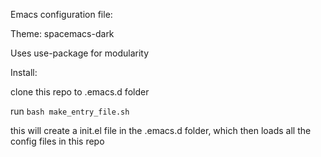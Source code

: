 Emacs configuration file:

Theme: spacemacs-dark

Uses use-package for modularity

Install:

clone this repo to .emacs.d folder

run `bash make_entry_file.sh`

this will create a init.el file in the .emacs.d folder, which then loads all the config files in this repo